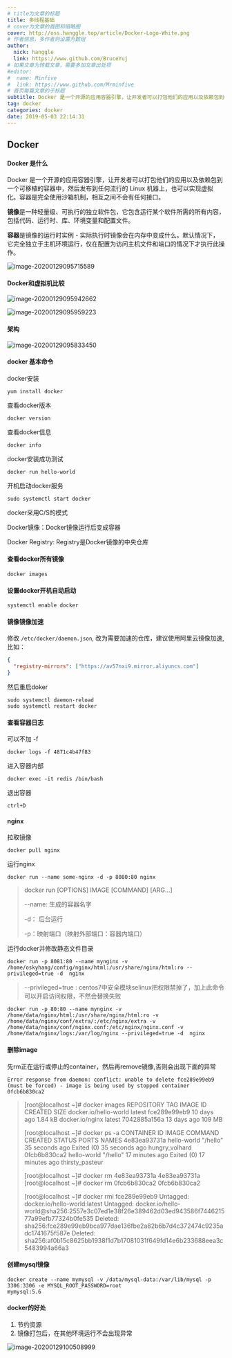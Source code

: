 ```yaml
---
# title为文章的标题
title: 多线程基础
# cover为文章的首图和缩略图
cover: http://oss.hanggle.top/article/Docker-Logo-White.png
# 作者信息，多作者则设置为数组
author: 
  nick: hanggle
  link: https://www.github.com/BruceYuj
# 如果文章为转载文章，需要多加文章出处项
#editor:
#  name: Minfive
#  link: https://www.github.com/Mrminfive
# 首页每篇文章的子标题
subtitle: Docker 是一个开源的应用容器引擎，让开发者可以打包他们的应用以及依赖包到一个可移植的容器中，然后发布到任何流行的 Linux 机器上，也可以实现虚拟化。
tag: docker
categories: docker
date: 2019-05-03 22:14:31
---
```


## Docker

#### Docker 是什么

Docker 是一个开源的应用容器引擎，让开发者可以打包他们的应用以及依赖包到一个可移植的容器中，然后发布到任何流行的 Linux 机器上，也可以实现虚拟化。容器是完全使用沙箱机制，相互之间不会有任何接口。

**镜像**是一种轻量级、可执行的独立软件包，它包含运行某个软件所需的所有内容，包括代码、运行时、库、环境变量和配置文件。

**容器**是镜像的运行时实例 - 实际执行时镜像会在内存中变成什么。默认情况下，它完全独立于主机环境运行，仅在配置为访问主机文件和端口的情况下才执行此操作。

![image-20200129095715589](img/Docker/image-20200129095715589.png)



#### Docker和虚拟机比较

![image-20200129095942662](img/Docker/image-20200129095942662.png)

![image-20200129095959223](img/Docker/image-20200129095959223.png)



#### 架构

![image-20200129095833450](img/Docker/image-20200129095833450.png)



#### docker 基本命令


docker安装

```
yum install docker
```

查看docker版本

```
docker version
```

查看docker信息

```
docker info
```

docker安装成功测试

```
docker run hello-world
```

开机启动docker服务

```shell
sudo systemctl start docker
```

docker采用C/S的模式

Docker镜像：Docker镜像运行后变成容器

Docker Registry: Registry是Docker镜像的中央仓库



#### 查看docker所有镜像

```
docker images
```



#### 设置docker开机自动启动

```shell
systemctl enable docker
```



#### 镜像镜像加速

修改 `/etc/docker/daemon.json`, 改为需要加速的仓库，建议使用阿里云镜像加速,比如：

```json
{
  "registry-mirrors": ["https://av57nxi9.mirror.aliyuncs.com"]
}
```

然后重启doker

```shell
sudo systemctl daemon-reload
sudo systemctl restart docker
```



#### 查看容器日志

可以不加 -f  

```
docker logs -f 4871c4b47f83
```

进入容器内部

```
docker exec -it redis /bin/bash
```

退出容器

```
ctrl+D
```



#### nginx

拉取镜像

```
docker pull nginx
```

运行nginx

```
docker run --name some-nginx -d -p 8080:80 nginx
```

> docker run [OPTIONS] IMAGE [COMMAND] [ARG...]
>
> --name: 生成的容器名字
>
> -d： 后台运行
>
> -p：映射端口（映射外部端口：容器内端口）

运行docker并修改静态文件目录

```shell
docker run -p 8081:80 --name mynginx -v /home/oskyhang/config/nginx/html:/usr/share/nginx/html:ro --privileged=true -d  nginx
```

> --privileged=true : centos7中安全模块selinux把权限禁掉了，加上此命令可以开启访问权限，不然会替换失败

```shell
docker run -p 80:80 --name mynginx -v /home/data/nginx/html:/usr/share/nginx/html:ro -v /home/data/nginx/conf/extra/:/etc/nginx/extra -v /home/data/nginx/conf/nginx.conf:/etc/nginx/nginx.conf -v /home/data/nginx/logs:/var/log/nginx --privileged=true -d  nginx
```



#### 删除image

先rm正在运行或停止的container，然后再remove镜像,否则会出现下面的异常

```
Error response from daemon: conflict: unable to delete fce289e99eb9 (must be forced) - image is being used by stopped container 0fcb6b830ca2
```

> [root@localhost ~]# docker images
> REPOSITORY              TAG                 IMAGE ID            CREATED             SIZE
> docker.io/hello-world   latest              fce289e99eb9        10 days ago         1.84 kB
> docker.io/nginx         latest              7042885a156a        13 days ago         109 MB
>
> [root@localhost ~]# docker ps -a
> CONTAINER ID        IMAGE               COMMAND             CREATED             STATUS                      PORTS               NAMES
> 4e83ea93731a        hello-world         "/hello"            35 seconds ago      Exited (0) 35 seconds ago                       hungry_volhard
> 0fcb6b830ca2        hello-world         "/hello"            17 minutes ago      Exited (0) 17 minutes ago                       thirsty_pasteur
>
> [root@localhost ~]# docker rm 4e83ea93731a
> 4e83ea93731a
> [root@localhost ~]# docker rm 0fcb6b830ca2
> 0fcb6b830ca2
>
> [root@localhost ~]# docker rmi fce289e99eb9
> Untagged: docker.io/hello-world:latest
> Untagged: docker.io/hello-world@sha256:2557e3c07ed1e38f26e389462d03ed943586f744621577a99efb77324b0fe535
> Deleted: sha256:fce289e99eb9bca977dae136fbe2a82b6b7d4c372474c9235adc1741675f587e
> Deleted: sha256:af0b15c8625bb1938f1d7b17081031f649fd14e6b233688eea3c5483994a66a3

#### 创建mysql镜像

```
docker create --name mymysql -v /data/mysql-data:/var/lib/mysql -p 3306:3306 -e MYSQL_ROOT_PASSWORD=root
mymysql:5.6
```

#### docker的好处

1. 节约资源
2. 镜像打包后，在其他环境运行不会出现异常



![image-20200129100508999](../img/Docker/image-20200129100508999.png)